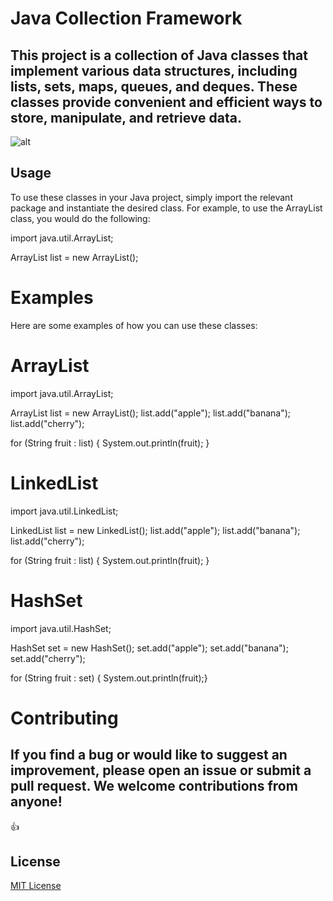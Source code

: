 # Java Collection Framework
## This project is a collection of Java classes that implement various data structures, including lists, sets, maps, queues, and deques. These classes provide convenient and efficient ways to store, manipulate, and retrieve data.
![alt](https://static.javatpoint.com/images/java-collection-hierarchy.png)

## Usage

To use these classes in your Java project, simply import the relevant package and instantiate the desired class. For example, to use the ArrayList class, you would do the following:


import java.util.ArrayList;

ArrayList<String> list = new ArrayList<String>();


# Examples
Here are some examples of how you can use these classes:

# ArrayList
import java.util.ArrayList;

ArrayList<String> list = new ArrayList<String>();
list.add("apple");
list.add("banana");
list.add("cherry");

for (String fruit : list) {
    System.out.println(fruit);
}

# LinkedList

import java.util.LinkedList;

LinkedList<String> list = new LinkedList<String>();
list.add("apple");
list.add("banana");
list.add("cherry");

for (String fruit : list) {
    System.out.println(fruit);
}

# HashSet

import java.util.HashSet;

HashSet<String> set = new HashSet<String>();
set.add("apple");
set.add("banana");
set.add("cherry");

for (String fruit : set) {
    System.out.println(fruit);}

# Contributing

## If you find a bug or would like to suggest an improvement, please open an issue or submit a pull request. We welcome contributions from anyone!
:+1:

## License

[MIT License](LICENSE)

